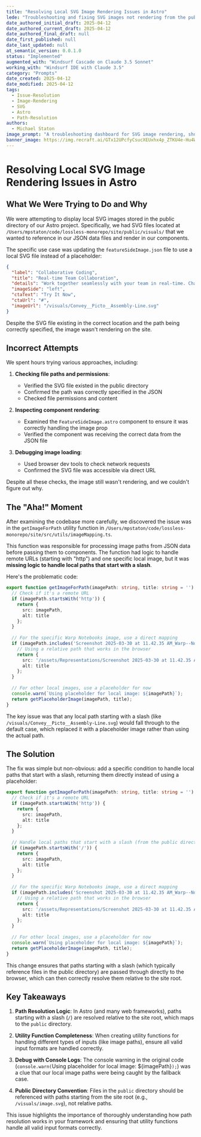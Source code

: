 ```yaml
---
title: "Resolving Local SVG Image Rendering Issues in Astro"
lede: "Troubleshooting and fixing SVG images not rendering from the public directory"
date_authored_initial_draft: 2025-04-12
date_authored_current_draft: 2025-04-12
date_authored_final_draft: null
date_first_published: null
date_last_updated: null
at_semantic_version: 0.0.1.0
status: "Implemented"
augmented_with: "Windsurf Cascade on Claude 3.5 Sonnet"
working_with: "Windsurf IDE with Claude 3.5"
category: "Prompts"
date_created: 2025-04-12
date_modified: 2025-04-12
tags:
  - Issue-Resolution
  - Image-Rendering
  - SVG
  - Astro
  - Path-Resolution
authors:
  - Michael Staton
image_prompt: "A troubleshooting dashboard for SVG image rendering, showing a web page with broken and fixed SVG icons, diagnostic tools, and highlighted file paths. Visuals include warning symbols, code snippets, and a sense of technical problem-solving."
banner_image: https://img.recraft.ai/GTx12UPcfyCsucXEUxhx4p_ZTKU4e-Hu4WDSptLaRHs/rs:fit:1024:1820:0/raw:1/plain/abs://external/images/615bca3f-5cf0-4a70-be6c-4af5edc9a020
---
```


# Resolving Local SVG Image Rendering Issues in Astro

## What We Were Trying to Do and Why

We were attempting to display local SVG images stored in the public directory of our Astro project. Specifically, we had SVG files located at `/Users/mpstaton/code/lossless-monorepo/site/public/visuals/` that we wanted to reference in our JSON data files and render in our components.

The specific use case was updating the `featureSideImage.json` file to use a local SVG file instead of a placeholder:

```json
{
  "label": "Collaborative Coding",
  "title": "Real-time Team Collaboration",
  "details": "Work together seamlessly with your team in real-time. Changes sync instantly across all devices, with smart conflict resolution and version history. Boost productivity and keep everyone on the same page with our collaborative notebook environment.",
  "imageSide": "left",
  "ctaText": "Try It Now",
  "ctaUrl": "#",
  "imageUrl": "/visuals/Convey__Picto__Assembly-Line.svg"
}
```

Despite the SVG file existing in the correct location and the path being correctly specified, the image wasn't rendering on the site.

## Incorrect Attempts

We spent hours trying various approaches, including:

1. **Checking file paths and permissions**:
   - Verified the SVG file existed in the public directory
   - Confirmed the path was correctly specified in the JSON
   - Checked file permissions and content

2. **Inspecting component rendering**:
   - Examined the `FeatureSideImage.astro` component to ensure it was correctly handling the image prop
   - Verified the component was receiving the correct data from the JSON file

3. **Debugging image loading**:
   - Used browser dev tools to check network requests
   - Confirmed the SVG file was accessible via direct URL

Despite all these checks, the image still wasn't rendering, and we couldn't figure out why.

## The "Aha!" Moment

After examining the codebase more carefully, we discovered the issue was in the `getImageForPath` utility function in `/Users/mpstaton/code/lossless-monorepo/site/src/utils/imageMapping.ts`.

This function was responsible for processing image paths from JSON data before passing them to components. The function had logic to handle remote URLs (starting with "http") and one specific local image, but it was **missing logic to handle local paths that start with a slash**.

Here's the problematic code:

```typescript
export function getImageForPath(imagePath: string, title: string = ''): { src: string; alt: string } {
  // Check if it's a remote URL
  if (imagePath.startsWith('http')) {
    return {
      src: imagePath,
      alt: title
    };
  }
  
  // For the specific Warp Notebooks image, use a direct mapping
  if (imagePath.includes('Screenshot 2025-03-30 at 11.42.35 AM_Warp--Notebooks.png')) {
    // Using a relative path that works in the browser
    return {
      src: '/assets/Representations/Screenshot 2025-03-30 at 11.42.35 AM_Warp--Notebooks.png',
      alt: title
    };
  }
  
  // For other local images, use a placeholder for now
  console.warn(`Using placeholder for local image: ${imagePath}`);
  return getPlaceholderImage(imagePath, title);
}
```

The key issue was that any local path starting with a slash (like `/visuals/Convey__Picto__Assembly-Line.svg`) would fall through to the default case, which replaced it with a placeholder image rather than using the actual path.

## The Solution

The fix was simple but non-obvious: add a specific condition to handle local paths that start with a slash, returning them directly instead of using a placeholder:

```typescript
export function getImageForPath(imagePath: string, title: string = ''): { src: string; alt: string } {
  // Check if it's a remote URL
  if (imagePath.startsWith('http')) {
    return {
      src: imagePath,
      alt: title
    };
  }
  
  // Handle local paths that start with a slash (from the public directory)
  if (imagePath.startsWith('/')) {
    return {
      src: imagePath,
      alt: title
    };
  }
  
  // For the specific Warp Notebooks image, use a direct mapping
  if (imagePath.includes('Screenshot 2025-03-30 at 11.42.35 AM_Warp--Notebooks.png')) {
    // Using a relative path that works in the browser
    return {
      src: '/assets/Representations/Screenshot 2025-03-30 at 11.42.35 AM_Warp--Notebooks.png',
      alt: title
    };
  }
  
  // For other local images, use a placeholder for now
  console.warn(`Using placeholder for local image: ${imagePath}`);
  return getPlaceholderImage(imagePath, title);
}
```

This change ensures that paths starting with a slash (which typically reference files in the public directory) are passed through directly to the browser, which can then correctly resolve them relative to the site root.

## Key Takeaways

1. **Path Resolution Logic**: In Astro (and many web frameworks), paths starting with a slash (`/`) are resolved relative to the site root, which maps to the `public` directory.

2. **Utility Function Completeness**: When creating utility functions for handling different types of inputs (like image paths), ensure all valid input formats are handled correctly.

3. **Debug with Console Logs**: The console warning in the original code (`console.warn(`Using placeholder for local image: ${imagePath}`);`) was a clue that our local image paths were being caught by the fallback case.

4. **Public Directory Convention**: Files in the `public` directory should be referenced with paths starting from the site root (e.g., `/visuals/image.svg`), not relative paths.

This issue highlights the importance of thoroughly understanding how path resolution works in your framework and ensuring that utility functions handle all valid input formats correctly.
